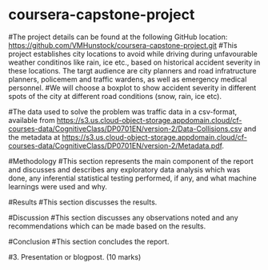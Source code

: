 # coursera-capstone-project
#The project details can be found at the following GitHub location: https://github.com/VMHunstock/coursera-capstone-project.git
#This project establishes city locations to avoid while driving during unfavourable weather conditinos like rain, ice etc., based on historical accident severity in these locations. The targt audience are city planners and road infratructure planners, policemem and traffic wardens, as well as emergency medical personnel. 
#We will choose a boxplot to show accident severity in different spots of the city at different road conditions (snow, rain, ice etc). 

#The data used to solve the problem was traffic data in a csv-format, available from https://s3.us.cloud-object-storage.appdomain.cloud/cf-courses-data/CognitiveClass/DP0701EN/version-2/Data-Collisions.csv and the metadata at https://s3.us.cloud-object-storage.appdomain.cloud/cf-courses-data/CognitiveClass/DP0701EN/version-2/Metadata.pdf.

#Methodology 
#This section represents the main component of the report and discusses and describes any exploratory data analysis which was done, any inferential statistical testing performed, if any, and what machine learnings were used and why.

#Results 
#This section discusses the results.

#Discussion 
#This section discusses any observations noted and any recommendations which can be made based on the results.

#Conclusion 
#This section concludes the report.

#3. Presentation or blogpost. (10 marks)
